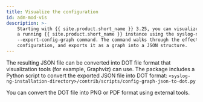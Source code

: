 ```yaml
---
title: Visualize the configuration
id: adm-mod-vis
description: >-
    Starting with {{ site.product.short_name }} 3.25, you can visualize the configuration of
    a running {{ site.product.short_name }} instance using the syslog-ng-ctl
    --export-config-graph command. The command walks through the effective
    configuration, and exports it as a graph into a JSON structure.
---
```


The resulting JSON file can be converted into DOT file format that visualization tools (for example, Graphviz) can use. The package
includes a Python script to convert the exported JSON file into DOT
format:
`<syslog-ng-installation-directory>/contrib/scripts/config-graph-json-to-dot.py`

You can convert the DOT file into PNG or PDF format using external tools.
